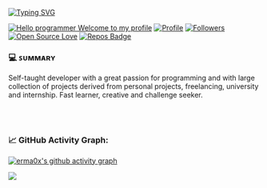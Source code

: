 [![Typing SVG](https://readme-typing-svg.herokuapp.com?color=%2336BCF7&center=true&vCenter=true&width=600&lines=Hi+there+🤙,+I+am+erma0x;+Welcome!;Over+2+years+of+programming+experience;Live+in+Italy;Always+learning+new+things+;Machine+learning+enthusiast+and+Back-end+Developer)](https://git.io/typing-svg)

[![Hello programmer Welcome to my profile](https://img.shields.io/badge/Hello_Developers-Welcome-gold.svg?style=flat&logo=github)](https://github.com/erma0x) [![Profile](https://Visitor-badge.glitch.me/badge?page_id=erma0x.profileviews-badge)](https://github.com/erma0x) [![Followers](https://img.shields.io/github/followers/erma0x?style=social)](https://github.com/erma0x?tab=followers) [![Open Source Love](https://badges.frapsoft.com/os/v2/open-source.svg?v=103)](https://github.com/erma0x) [![Repos Badge](https://badges.pufler.dev/repos/erma0x)](https://github.com/erma0x?tab=repositories)

### 💻 ꜱᴜᴍᴍᴀʀʏ
Self-taught developer with a great passion for programming
and with large collection of projects derived from personal projects, freelancing, university and internship.
Fast learner, creative and challenge seeker.


<br>
<br>


### 📈 GitHub Activity Graph:
[![erma0x's github activity graph](https://activity-graph.herokuapp.com/graph?username=erma0x&theme=react-dark)](https://github.com/erma0x/github-readme-activity-graph)

<img src="https://github-readme-streak-stats.herokuapp.com/?user=erma0x"></img>
